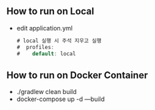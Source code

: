 ## How to run on Local

- edit application.yml

    ```java
    # local 실행 시 주석 지우고 실행
    #  profiles:
    #    default: local
    ```


## How to run on Docker Container

- ./gradlew clean build
- docker-compose up -d —build